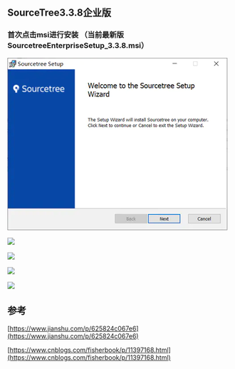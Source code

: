 ## SourceTree3.3.8企业版

### 首次点击msi进行安装 （当前最新版SourcetreeEnterpriseSetup\_3.3.8.msi）

![](/static/image/16496299-cd7cb57ba43ac72c.webp)

![](https://upload-images.jianshu.io/upload_images/16496299-6798c28cc45930b3.png?imageMogr2/auto-orient/strip|imageView2/2/w/494/format/webp)

![](https://upload-images.jianshu.io/upload_images/16496299-a7378f6cbe703f9b.png?imageMogr2/auto-orient/strip|imageView2/2/w/494/format/webp)

![](https://upload-images.jianshu.io/upload_images/16496299-87506f3ae3cb1b25.png?imageMogr2/auto-orient/strip|imageView2/2/w/494/format/webp)

![](https://upload-images.jianshu.io/upload_images/16496299-cf9c5eb5cb53fb5f.png?imageMogr2/auto-orient/strip|imageView2/2/w/494/format/webp)

## 参考

[https://www.jianshu.com/p/625824c067e6](https://www.jianshu.com/p/625824c067e6)

[https://www.cnblogs.com/fisherbook/p/11397168.html](https://www.cnblogs.com/fisherbook/p/11397168.html)

